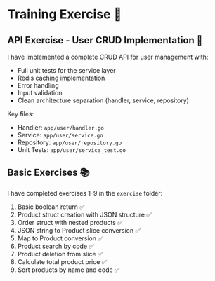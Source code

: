 # Training Exercise 🎯

## API Exercise - User CRUD Implementation 🚀

I have implemented a complete CRUD API for user management with:
- Full unit tests for the service layer
- Redis caching implementation
- Error handling
- Input validation
- Clean architecture separation (handler, service, repository)

Key files:
- Handler: `app/user/handler.go`
- Service: `app/user/service.go` 
- Repository: `app/user/repository.go`
- Unit Tests: `app/user/service_test.go`

## Basic Exercises 📚

I have completed exercises 1-9 in the `exercise` folder:

1. Basic boolean return ✅
2. Product struct creation with JSON structure ✅
3. Order struct with nested products ✅
4. JSON string to Product slice conversion ✅
5. Map to Product conversion ✅
6. Product search by code ✅
7. Product deletion from slice ✅
8. Calculate total product price ✅
9. Sort products by name and code ✅